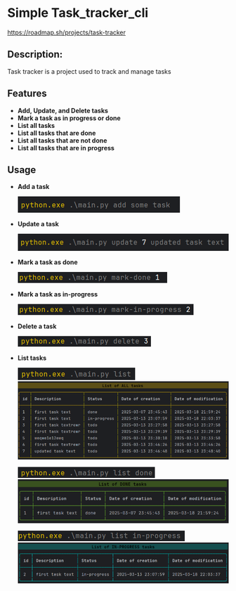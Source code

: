 # Simple Task_tracker_cli
https://roadmap.sh/projects/task-tracker

## Description:

Task tracker is a project used to track and manage tasks

## Features

- **Add, Update, and Delete tasks**
- **Mark a task as in progress or done**
- **List all tasks**
- **List all tasks that are done**
- **List all tasks that are not done**
- **List all tasks that are in progress**

## Usage

- **Add a task**

  ![img.png](src/img/img.png)


- **Update a task**

  ![img.png](src/img/update.png)
 
- **Mark a task as done**

  ![img.png](src/img/mark_done.png)

- **Mark a task as in-progress**
  
  ![img.png](src/img/mark_in_progress.png)

- **Delete a task**

  ![del.png](src/img/del.png)

- **List tasks**
  
  ![list.png](src/img/list.png)
  ![list2.png](src/img/list2.png)

  ![listdone.png](src/img/listdone.png)
  ![listdone.png](src/img/listdone2.png)

  ![listinprogress.png](src/img/listinprogress.png)
  ![listinprogress2.png](src/img/listinprogress2.png) 



